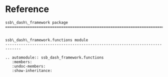 # Reference

<!--
The content of the {eval-rst} block below is generated by the command:
poetry run sphinx-apidoc -T -f -t ./docs/templates -o ./docs ./src
from the root directory.

You need to rerun the command when python files are added, deleted or renamed.
Copy the content from the generated
ssb_dash_framework.rst file to the {eval-rst} block below and
delete the .rst file afterwards.
-->

```{eval-rst}
ssb\_dash\_framework package
=============================================================================


ssb\_dash\_framework.functions module
-----------------------------------------------------------------------------

.. automodule:: ssb_dash_framework.functions
   :members:
   :undoc-members:
   :show-inheritance:
```
